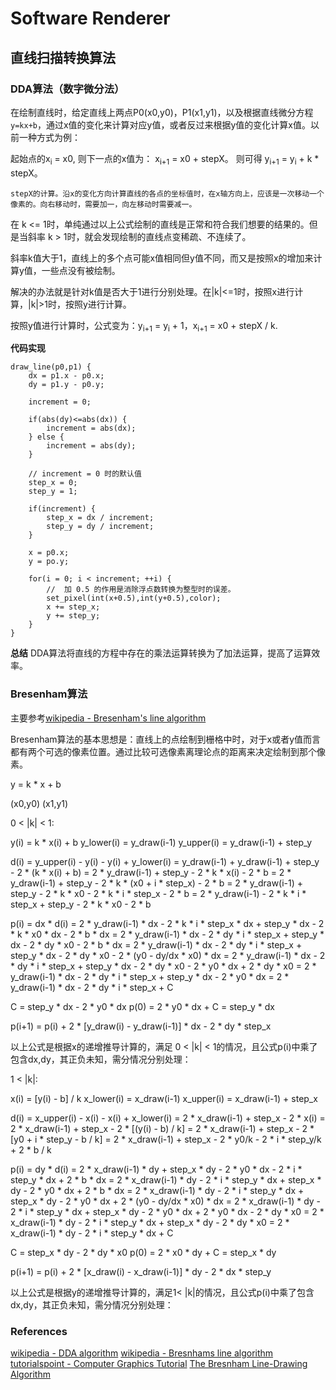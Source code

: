 # Software Renderer

## 直线扫描转换算法

### DDA算法（数字微分法）
在绘制直线时，给定直线上两点P0(x0,y0)，P1(x1,y1)，以及根据直线微分方程 `y=kx+b`，通过x值的变化来计算对应y值，或者反过来根据y值的变化计算x值。以前一种方式为例：

起始点的x<sub>i</sub> = x0, 则下一点的x值为： x<sub>i+1</sub> = x0 + stepX。 则可得 y<sub>i+1</sub> = y<sub>i</sub> + k * stepX。

```
stepX的计算。沿x的变化方向计算直线的各点的坐标值时，在x轴方向上，应该是一次移动一个像素的。向右移动时，需要加一，向左移动时需要减一。
```

在 k <= 1时，单纯通过以上公式绘制的直线是正常和符合我们想要的结果的。但是当斜率 k > 1时，就会发现绘制的直线点变稀疏、不连续了。

斜率k值大于1，直线上的多个点可能x值相同但y值不同，而又是按照x的增加来计算y值，一些点没有被绘制。

解决的办法就是针对k值是否大于1进行分别处理。在|k|<=1时，按照x进行计算，|k|>1时，按照y进行计算。

按照y值进行计算时，公式变为：y<sub>i+1</sub> = y<sub>i</sub> + 1，x<sub>i+1</sub> = x0 + stepX / k.

**代码实现**
```
draw_line(p0,p1) {
    dx = p1.x - p0.x;
    dy = p1.y - p0.y;

    increment = 0;

    if(abs(dy)<=abs(dx)) {
        increment = abs(dx);
    } else {
        increment = abs(dy);
    }

    // increment = 0 时的默认值
    step_x = 0;
    step_y = 1;

    if(increment) {
        step_x = dx / increment;
        step_y = dy / increment;
    }

    x = p0.x;
    y = po.y;

    for(i = 0; i < increment; ++i) {
        //  加 0.5 的作用是消除浮点数转换为整型时的误差。
        set_pixel(int(x+0.5),int(y+0.5),color);
        x += step_x;
        y += step_y;
    }
}

```

**总结**
DDA算法将直线的方程中存在的乘法运算转换为了加法运算，提高了运算效率。

### Bresenham算法

主要参考[wikipedia - Bresenham's line algorithm](https://en.wikipedia.org/wiki/Bresenham%27s_line_algorithm)

Bresenham算法的基本思想是：直线上的点绘制到栅格中时，对于x或者y值而言都有两个可选的像素位置。通过比较可选像素离理论点的距离来决定绘制到那个像素。

y = k * x + b

(x0,y0) (x1,y1)

0 < |k| < 1:

y(i) = k * x(i) + b
y_lower(i) = y_draw(i-1)
y_upper(i) = y_draw(i-1) + step_y

d(i) = y_upper(i) - y(i) - y(i) + y_lower(i)
= y_draw(i-1) + y_draw(i-1) + step_y  - 2 * (k * x(i) + b)
= 2 * y_draw(i-1) + step_y - 2 * k * x(i) - 2 * b
= 2 * y_draw(i-1) + step_y - 2 * k * (x0 + i * step_x) - 2 * b
= 2 * y_draw(i-1) + step_y - 2 * k * x0 - 2 * k * i * step_x - 2 * b
= 2 * y_draw(i-1) - 2 * k * i * step_x + step_y - 2 * k * x0 - 2 * b

p(i) = dx * d(i)
= 2 * y_draw(i-1) * dx - 2 * k * i * step_x * dx + step_y * dx - 2 * k * x0 * dx - 2 * b * dx
= 2 * y_draw(i-1) * dx - 2 * dy * i * step_x + step_y * dx - 2 * dy * x0 - 2 * b * dx
= 2 * y_draw(i-1) * dx - 2 * dy * i * step_x + step_y * dx - 2 * dy * x0 - 2 * (y0 - dy/dx * x0) * dx
= 2 * y_draw(i-1) * dx - 2 * dy * i * step_x + step_y * dx - 2 * dy * x0 - 2 * y0 * dx + 2 * dy * x0
= 2 * y_draw(i-1) * dx - 2 * dy * i * step_x + step_y * dx - 2 * y0 * dx
= 2 * y_draw(i-1) * dx - 2 * dy * i * step_x + C

C = step_y * dx - 2 * y0 * dx
p(0) = 2 * y0 * dx + C
     = step_y * dx

p(i+1) = p(i) + 2 * [y_draw(i) - y_draw(i-1)] * dx - 2 * dy * step_x

以上公式是根据x的递增推导计算的，满足 0 < |k| < 1的情况，且公式p(i)中乘了包含dx,dy，其正负未知，需分情况分别处理：


1 < |k|:

x(i) = [y(i) - b] / k
x_lower(i) = x_draw(i-1)
x_upper(i) = x_draw(i-1) + step_x

d(i) = x_upper(i) - x(i) - x(i) + x_lower(i)
= 2 * x_draw(i-1) + step_x - 2 * x(i)
= 2 * x_draw(i-1) + step_x - 2 * [(y(i) - b) / k]
= 2 * x_draw(i-1) + step_x - 2 * [y0 + i * step_y - b / k]
= 2 * x_draw(i-1) + step_x - 2 * y0/k - 2 * i * step_y/k + 2 * b / k

p(i) = dy * d(i)
= 2 * x_draw(i-1) * dy + step_x * dy - 2 * y0 * dx - 2 * i * step_y * dx + 2 * b * dx
= 2 * x_draw(i-1) * dy - 2 * i * step_y * dx + step_x * dy - 2 * y0 * dx + 2 * b * dx
= 2 * x_draw(i-1) * dy - 2 * i * step_y * dx + step_x * dy - 2 * y0 * dx + 2 * (y0 - dy/dx * x0) * dx
= 2 * x_draw(i-1) * dy - 2 * i * step_y * dx + step_x * dy - 2 * y0 * dx + 2 * y0 * dx - 2 * dy * x0
= 2 * x_draw(i-1) * dy - 2 * i * step_y * dx + step_x * dy - 2 * dy * x0
= 2 * x_draw(i-1) * dy - 2 * i * step_y * dx + C

C = step_x * dy - 2 * dy * x0
p(0) = 2 * x0 * dy + C
     = step_x * dy

p(i+1) = p(i) + 2 * [x_draw(i) - x_draw(i-1)] * dy - 2 * dx * step_y

以上公式是根据y的递增推导计算的，满足1< |k|的情况，且公式p(i)中乘了包含dx,dy，其正负未知，需分情况分别处理：


### References

[wikipedia - DDA algorithm](https://en.wikipedia.org/wiki/Digital_differential_analyzer_(graphics_algorithm))
[wikipedia - Bresnhams line algorithm](https://en.wikipedia.org/wiki/Bresenham's_line_algorithm)
[tutorialspoint - Computer Graphics Tutorial](https://www.tutorialspoint.com/computer_graphics/index.htm)
[The Bresnham Line-Drawing Algorithm](https://www.cs.helsinki.fi/group/goa/mallinnus/lines/bresenh.html)
